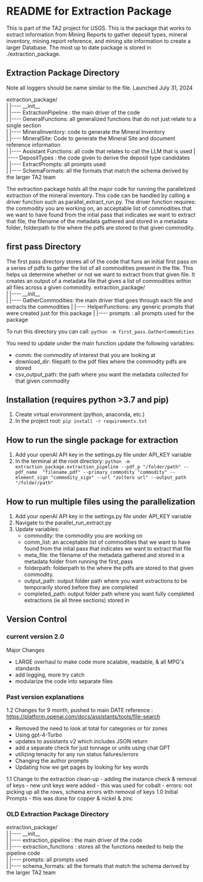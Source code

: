 # README for Extraction Package
This is part of the TA2 project for USGS. This is the package that works to extract information from Mining Reports to gather deposit types, mineral inventory, mining report reference, and mining site information to create a larger Database. The most up to date package is stored in ./extraction_package. 

## Extraction Package Directory 
Note all loggers should be name similar to the file.
Launched July 31, 2024


extraction_package/ \
|    |---- \_\_init\_\_ \
|    |---- ExtractionPipeline : the main driver of the code \
|       |---- GeneralFunctions: all generalized functions that do not just relate to a single section \
|       |---- MineralInventory: code to generate the Mineral Inventory \
|       |---- MineralSite: Code to generate the Mineral Site and document reference information \
|       |---- Assistant Functions: all code that relates to call the LLM that is used
|       |---- DepositTypes : the code given to derive the deposit type candidates \
|       |---- ExtractPrompts: all prompts used \
|       |---- SchemaFormats: all the formats that match the schema derived by the larger TA2 team 

The extraction package holds all the major code for running the parallelized extraction of the mineral inventory. This code can be handled by calling a driver function such as parallel_extract_run.py. The driver function requires: the commodity you are working on, 
an acceptable list of commodities that we want to have found from the intial pass that indicates we want to extract that file, the filename of the metadata gathered and stored in a metadata folder, folderpath to the where the pdfs are stored to that given commodity.
 
## first pass Directory
The first pass directory stores all of the code that funs an initial first pass on a series of pdfs to gather the list of all commodities present in the file. This helps us determine whether or not we want to extract from that given file. It creates an output of a metadata file that gives a list of commodities within all files across a given commodity. 
extraction_package/ \
|    |---- \_\_init\_\_ \
|    |---- GatherCommodities: the main driver that goes through each file and extracts the commodities
|    |---- HelperFunctions: any generic prompts that were created just for this package
|    |---- prompts : all prompts used for the package

To run this directory you can call:  `python -m first_pass.GatherCommodities`

You need to update under the main function update the following variables:
* comm: the commodity of interest that you are looking at
* download_dir: filepath to the pdf files where the commodity pdfs are stored
* csv_output_path: the path where you want the metadata collected for that given commodity



## Installation (requires python >3.7 and pip)
1. Create virtual environment (python, anaconda, etc.)
2. In the project root: `pip install -r requirements.txt`


## How to run the single package for extraction
1. Add your openAI API key in the settings.py file under API_KEY variable
2. In the terminal at the root directory: `python -m extraction_package.extraction_pipeline --pdf_p "/folder/path" --pdf_name  "filename.pdf" --primary_commodity "commodity" --element_sign "commodity_sign" --url "zoltero url" --output_path "/folder/path"`


## How to run multiple files using the parallelization
1. Add your openAI API key in the settings.py file under API_KEY variable
2. Navigate to the parallel_run_extract.py
3. Update variables: 
    * commodity: the commodity you are working on 
    * comm_list: an acceptable list of commodities that we want to have found from the intial pass that indicates we want to extract that file
    * meta_file: the filename of the metadata gathered and stored in a metadata folder from running the first_pass
    * folderpath: folderpath to the where the pdfs are stored to that given commodity.
    * output_path: output folder path where you want extractions to be temporarily stored before they are completed
    * completed_path: output folder path where you want fully completed extractions (ie all three sections) stored in


## Version Control
### current version 2.0
Major Changes
- LARGE overhaul to make code more scalable, readable, & all MPG's standards
- add logging, more try catch
- modularize the code into separate files

### Past version explanations
1.2 Changes for 9 month, pushed to main DATE
reference : https://platform.openai.com/docs/assistants/tools/file-search
- Removed the need to look at total for categories or for zones
- Using gpt-4-Turbo
- updates to assistants v2 which includes JSON return
- add a separate check for just tonnage or units using chat GPT
- utilizing tenacity for any run status failures/errors
- Changing the author prompts
- Updating how we get pages by looking for key words


1.1 Change to the extraction clean-up
    - adding the instance check & removal of keys
    - new unit keys were added
    - this was used for cobalt
    - errors: not picking up all the rows, schema errors with removal of keys
1.0 Initial Prompts
    - this was done for copper & nickel & zinc


### OLD Extraction Package Directory 
extraction_package/ \
|    |---- \_\_init\_\_ \
| |---- extraction_pipeline : the main driver of the code \
|    |---- extraction_functions : stores all the functions needed to help the pipeline code \
|    |---- prompts: all prompts used \
|    |---- schema_formats: all the formats that match the schema derived by the larger TA2 team 
